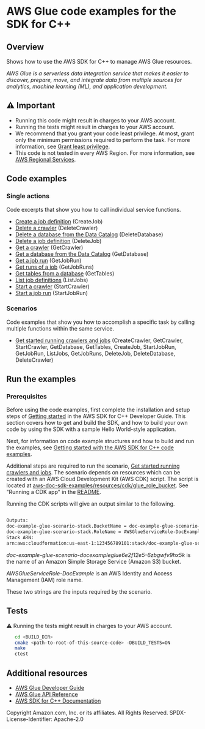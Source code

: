 # AWS Glue code examples for the SDK for C++

## Overview

Shows how to use the AWS SDK for C++ to manage AWS Glue resources.

*AWS Glue is a serverless data integration service that makes it easier to discover, prepare, move, and integrate data from multiple sources for analytics, machine learning (ML), and application development.*

## ⚠️ Important

* Running this code might result in charges to your AWS account.
* Running the tests might result in charges to your AWS account.
* We recommend that you grant your code least privilege. At most, grant only the minimum permissions required to perform the task. For more information, see [Grant least privilege](https://docs.aws.amazon.com/IAM/latest/UserGuide/best-practices.html#grant-least-privilege).
* This code is not tested in every AWS Region. For more information, see [AWS Regional Services](https://aws.amazon.com/about-aws/global-infrastructure/regional-product-services).

## Code examples

### Single actions

Code excerpts that show you how to call individual service functions.

* [Create a job definition](glue_getting_started_scenario.cpp) (CreateJob)
* [Delete a crawler](glue_getting_started_scenario.cpp) (DeleteCrawler)
* [Delete a database from the Data Catalog](glue_getting_started_scenario.cpp) (DeleteDatabase)
* [Delete a job definition](glue_getting_started_scenario.cpp) (DeleteJob)
* [Get a crawler](glue_getting_started_scenario.cpp) (GetCrawler)
* [Get a database from the Data Catalog](glue_getting_started_scenario.cpp) (GetDatabase)
* [Get a job run](glue_getting_started_scenario.cpp) (GetJobRun)
* [Get runs of a job](glue_getting_started_scenario.cpp) (GetJobRuns)
* [Get tables from a database](glue_getting_started_scenario.cpp) (GetTables)
* [List job definitions](glue_getting_started_scenario.cpp) (ListJobs)
* [Start a crawler](glue_getting_started_scenario.cpp) (StartCrawler)
* [Start a job run](glue_getting_started_scenario.cpp) (StartJobRun)

### Scenarios

Code examples that show you how to accomplish a specific task by calling multiple functions within the same service.

* [Get started running crawlers and jobs](glue_getting_started_scenario.cpp) 
  (CreateCrawler, GetCrawler, StartCrawler, GetDatabase, GetTables, 
  CreateJob, StartJobRun, GetJobRun, ListJobs, GetJobRuns, DeleteJob, 
  DeleteDatabase, DeleteCrawler)

## Run the examples

### Prerequisites

Before using the code examples, first complete the installation and setup steps
of [Getting started](https://docs.aws.amazon.com/sdk-for-cpp/v1/developer-guide/getting-started.html) in the AWS SDK for
C++ Developer Guide.
This section covers how to get and build the SDK, and how to build your own code by using the SDK with a
sample Hello World-style application.

Next, for information on code example structures and how to build and run the examples, see [Getting started with the AWS SDK for C++ code examples](https://docs.aws.amazon.com/sdk-for-cpp/v1/developer-guide/getting-started-code-examples.html).

Additional steps are required to run the scenario, [Get started running
crawlers and jobs](glue_getting_started_scenario.cpp). The scenario depends
on resources which can be created with an AWS Cloud Development Kit (AWS CDK)
script. The script is located at
[aws-doc-sdk-examples/resources/cdk/glue_role_bucket](../../../resources/cdk/glue_role_bucket). See "Running a CDK app" in the [README](../../../resources/cdk/README.md).

Running the CDK scripts will give an output similar to the following.

```sh

Outputs:
doc-example-glue-scenario-stack.BucketName = doc-example-glue-scenario-docexampleglue12345678-12345678910
doc-example-glue-scenario-stack.RoleName = AWSGlueServiceRole-DocExample
Stack ARN:
arn:aws:cloudformation:us-east-1:123456789101:stack/doc-example-glue-scenario-stack/12345789-1234-1234-1234-123456789101

```
_doc-example-glue-scenario-docexampleglue6e2f12e5-6zbgwfv9hx5k_ is the name 
of an Amazon Simple Storage Service (Amazon S3) bucket.

_AWSGlueServiceRole-DocExample_ is an AWS Identity and Access Management 
(IAM) role name. 

These two strings are the inputs required by the scenario.

## Tests

⚠️ Running the tests might result in charges to your AWS account.

```sh
   cd <BUILD_DIR>
   cmake <path-to-root-of-this-source-code> -DBUILD_TESTS=ON
   make
   ctest 
```   

## Additional resources

* [AWS Glue Developer Guide](https://docs.aws.amazon.com/glue/latest/dg/what-is-glue.html)
* [AWS Glue API Reference](https://docs.aws.amazon.com/glue/latest/dg/aws-glue-api.html)
* [AWS SDK for C++ Documentation](https://docs.aws.amazon.com/sdk-for-cpp/index.html)

Copyright Amazon.com, Inc. or its affiliates. All Rights Reserved. SPDX-License-Identifier: Apache-2.0
